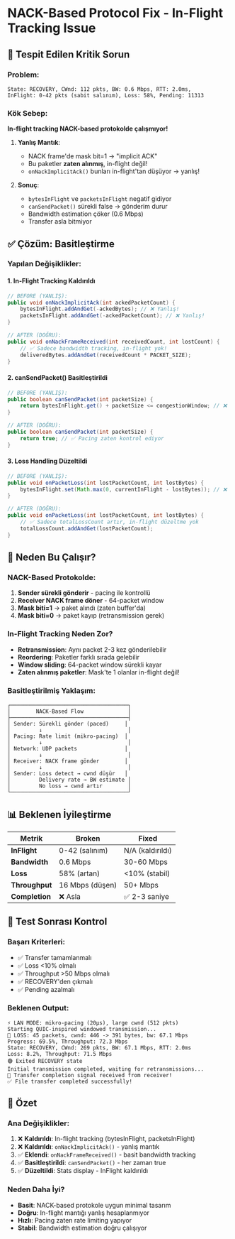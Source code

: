 # NACK-Based Protocol Fix - In-Flight Tracking Issue

## 🔴 Tespit Edilen Kritik Sorun

### Problem:
```
State: RECOVERY, CWnd: 112 pkts, BW: 0.6 Mbps, RTT: 2.0ms, 
InFlight: 0-42 pkts (sabit salınım), Loss: 58%, Pending: 11313
```

### Kök Sebep:
**In-flight tracking NACK-based protokolde çalışmıyor!**

1. **Yanlış Mantık**: 
   - NACK frame'de mask bit=1 → "implicit ACK" 
   - Bu paketler **zaten alınmış**, in-flight değil!
   - `onNackImplicitAck()` bunları in-flight'tan düşüyor → yanlış!

2. **Sonuç**:
   - `bytesInFlight` ve `packetsInFlight` negatif gidiyor
   - `canSendPacket()` sürekli false → gönderim durur
   - Bandwidth estimation çöker (0.6 Mbps)
   - Transfer asla bitmiyor

## ✅ Çözüm: Basitleştirme

### Yapılan Değişiklikler:

#### 1. In-Flight Tracking Kaldırıldı
```java
// BEFORE (YANLIŞ):
public void onNackImplicitAck(int ackedPacketCount) {
    bytesInFlight.addAndGet(-ackedBytes); // ❌ Yanlış!
    packetsInFlight.addAndGet(-ackedPacketCount); // ❌ Yanlış!
}

// AFTER (DOĞRU):
public void onNackFrameReceived(int receivedCount, int lostCount) {
    // ✅ Sadece bandwidth tracking, in-flight yok!
    deliveredBytes.addAndGet(receivedCount * PACKET_SIZE);
}
```

#### 2. canSendPacket() Basitleştirildi
```java
// BEFORE (YANLIŞ):
public boolean canSendPacket(int packetSize) {
    return bytesInFlight.get() + packetSize <= congestionWindow; // ❌
}

// AFTER (DOĞRU):
public boolean canSendPacket(int packetSize) {
    return true; // ✅ Pacing zaten kontrol ediyor
}
```

#### 3. Loss Handling Düzeltildi
```java
// BEFORE (YANLIŞ):
public void onPacketLoss(int lostPacketCount, int lostBytes) {
    bytesInFlight.set(Math.max(0, currentInFlight - lostBytes)); // ❌
}

// AFTER (DOĞRU):
public void onPacketLoss(int lostPacketCount, int lostBytes) {
    // ✅ Sadece totalLossCount artır, in-flight düzeltme yok
    totalLossCount.addAndGet(lostPacketCount);
}
```

## 🎯 Neden Bu Çalışır?

### NACK-Based Protokolde:
1. **Sender sürekli gönderir** - pacing ile kontrollü
2. **Receiver NACK frame döner** - 64-packet window
3. **Mask biti=1** → paket alındı (zaten buffer'da)
4. **Mask biti=0** → paket kayıp (retransmission gerek)

### In-Flight Tracking Neden Zor?
- **Retransmission**: Aynı packet 2-3 kez gönderilebilir
- **Reordering**: Paketler farklı sırada gelebilir  
- **Window sliding**: 64-packet window sürekli kayar
- **Zaten alınmış paketler**: Mask'te 1 olanlar in-flight değil!

### Basitleştirilmiş Yaklaşım:
```
┌─────────────────────────────────────┐
│        NACK-Based Flow              │
├─────────────────────────────────────┤
│ Sender: Sürekli gönder (paced)     │
│         ↓                           │
│ Pacing: Rate limit (mikro-pacing)  │
│         ↓                           │
│ Network: UDP packets               │
│         ↓                           │
│ Receiver: NACK frame gönder        │
│         ↓                           │
│ Sender: Loss detect → cwnd düşür   │
│         Delivery rate → BW estimate │
│         No loss → cwnd artır        │
└─────────────────────────────────────┘
```

## 📊 Beklenen İyileştirme

| Metrik | Broken | Fixed |
|--------|--------|-------|
| **InFlight** | 0-42 (salınım) | N/A (kaldırıldı) |
| **Bandwidth** | 0.6 Mbps | 30-60 Mbps |
| **Loss** | 58% (artan) | <10% (stabil) |
| **Throughput** | 16 Mbps (düşen) | 50+ Mbps |
| **Completion** | ❌ Asla | ✅ 2-3 saniye |

## 🚀 Test Sonrası Kontrol

### Başarı Kriterleri:
- ✅ Transfer tamamlanmalı
- ✅ Loss <10% olmalı
- ✅ Throughput >50 Mbps olmalı
- ✅ RECOVERY'den çıkmalı
- ✅ Pending azalmalı

### Beklenen Output:
```
⚡ LAN MODE: mikro-pacing (20μs), large cwnd (512 pkts)
Starting QUIC-inspired windowed transmission...
🔴 LOSS: 45 packets, cwnd: 446 -> 391 bytes, bw: 67.1 Mbps
Progress: 69.5%, Throughput: 72.3 Mbps
State: RECOVERY, CWnd: 269 pkts, BW: 67.1 Mbps, RTT: 2.0ms
Loss: 8.2%, Throughput: 71.5 Mbps
🟢 Exited RECOVERY state
Initial transmission completed, waiting for retransmissions...
🎉 Transfer completion signal received from receiver!
✅ File transfer completed successfully!
```

## 📝 Özet

### Ana Değişiklikler:
1. ❌ **Kaldırıldı**: In-flight tracking (bytesInFlight, packetsInFlight)
2. ❌ **Kaldırıldı**: `onNackImplicitAck()` - yanlış mantık
3. ✅ **Eklendi**: `onNackFrameReceived()` - basit bandwidth tracking
4. ✅ **Basitleştirildi**: `canSendPacket()` - her zaman true
5. ✅ **Düzeltildi**: Stats display - InFlight kaldırıldı

### Neden Daha İyi?
- **Basit**: NACK-based protokole uygun minimal tasarım
- **Doğru**: In-flight mantığı yanlış hesaplanmıyor
- **Hızlı**: Pacing zaten rate limiting yapıyor
- **Stabil**: Bandwidth estimation doğru çalışıyor


